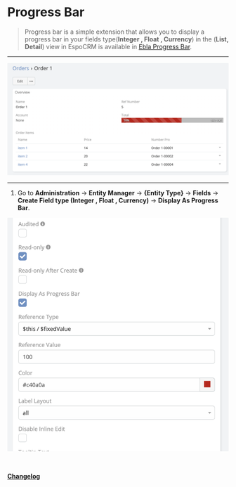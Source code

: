 # Progress Bar

> Progress bar is a simple extension that allows you to display a progress bar in your fields type(**Integer , Float ,
> Currency**) in the (**List, Detail**)  view in EspoCRM is available
> in [Ebla Progress Bar](https://www.eblasoft.com.tr/espocrm-extension-page/progress-bar).

---

![Progress Bar](../../_static/images/extensions/progress-bar/progress-bar.png)

---

1. Go to **Administration** -> **Entity Manager** -> **{Entity Type}** -> **Fields** -> **Create Field type (Integer ,
   Float , Currency)** -> **Display As Progress Bar**.

![Progress Bar](../../_static/images/extensions/progress-bar/progress-bar-op.png)

<br>

**<font color=gray> [Changelog](changelog.md) </font>**